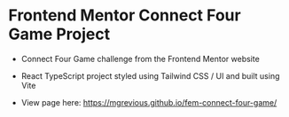 # Frontend Mentor Connect Four Game Project

- Connect Four Game challenge from the Frontend Mentor website
- React TypeScript project styled using Tailwind CSS / UI and built using Vite

- View page here: https://mgrevious.github.io/fem-connect-four-game/
